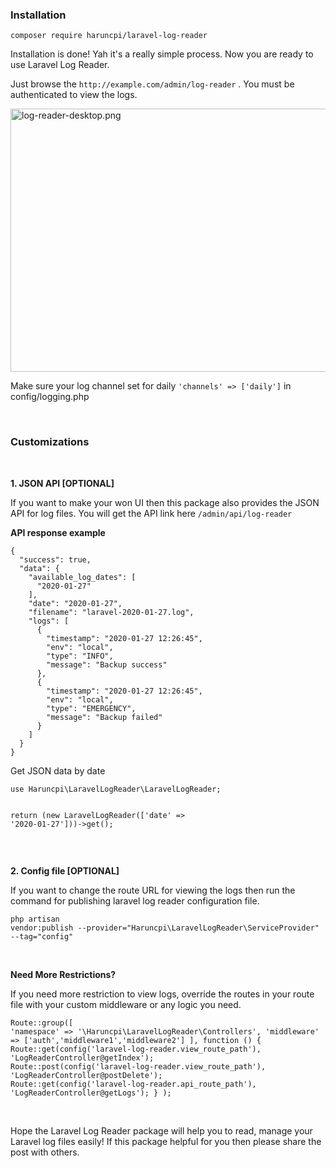 <h3>Installation</h3> <pre class="language-markup"><code>composer require haruncpi/laravel-log-reader</code></pre> <p>Installation is done! Yah it's a really simple process. Now you are ready to use Laravel Log Reader.</p> <p>Just browse the <code>http://example.com/admin/log-reader</code> . You must be authenticated to view the logs.</p> <p><img src="https://laravelarticle.com/site/images/1px.png" alt="log-reader-desktop.png" width="700" height="421" data-src="https://laravelarticle.com/filemanager/uploads/log-reader-desktop.png" class="img img-responsive lazy" /></p> <p>Make sure your log channel set for daily <code>'channels' =&gt; ['daily']</code> in config/logging.php&nbsp;</p> <p>&nbsp;</p> <h3>Customizations</h3> <p>&nbsp;</p> <p><strong>1. JSON API [OPTIONAL] </strong></p> <p>If you want to make your won UI then this package also provides the JSON API for log files. You will get the API link here <code>/admin/api/log-reader</code></p> <p><strong>API response example</strong></p> <pre class="language-markup"><code>{
  "success": true,
  "data": {
    "available_log_dates": [
      "2020-01-27"
    ],
    "date": "2020-01-27",
    "filename": "laravel-2020-01-27.log",
    "logs": [
      {
        "timestamp": "2020-01-27 12:26:45",
        "env": "local",
        "type": "INFO",
        "message": "Backup success"
      },
      {
        "timestamp": "2020-01-27 12:26:45",
        "env": "local",
        "type": "EMERGENCY",
        "message": "Backup failed"
      }
    ]
  }
}</code></pre> <p>Get JSON data by date</p> <pre class="language-php"><code>use Haruncpi\LaravelLogReader\LaravelLogReader;

return (new LaravelLogReader(['date' =&gt; '2020-01-27']))-&gt;get();</code></pre> <p>&nbsp;</p> <p><strong>2. Config file [OPTIONAL] </strong></p> <p>If you want to change the route URL for viewing the logs then run the command for publishing laravel log reader configuration file.</p> <pre class="language-markup"><code>php artisan vendor:publish --provider="Haruncpi\LaravelLogReader\ServiceProvider" --tag="config"</code></pre> <p>&nbsp;</p> <p><strong>Need More Restrictions?</strong></p> <p>If you need more restriction to view logs, override the routes in your route file with your custom middleware or any logic you need.</p> <pre class="language-php"><code>Route::group([
    'namespace' =&gt; '\Haruncpi\LaravelLogReader\Controllers',
    'middleware' =&gt; ['auth','middleware1','middleware2']
    ],
    function () {
        Route::get(config('laravel-log-reader.view_route_path'), 'LogReaderController@getIndex');
        Route::post(config('laravel-log-reader.view_route_path'), 'LogReaderController@postDelete');
        Route::get(config('laravel-log-reader.api_route_path'), 'LogReaderController@getLogs');
    }
);</code></pre> <p>&nbsp;</p> <p>Hope the Laravel Log Reader package will help you to read, manage your Laravel log files easily! If this package helpful for you then please share the post with others.</p> <div id="gtx-trans" style="position: absolute; left: -11px; top: 1980.25px;"> <div class="gtx-trans-icon">&nbsp;</div> </div> </div> <br>
